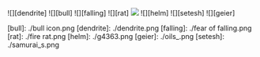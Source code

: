 ![][dendrite] ![][bull]
![][falling] ![][rat]
![][goblin] ![][helm]
![][setesh] ![][geier]

[goblin]: ./003cr.png
[bull]: ./bull icon.png
[dendrite]: ./dendrite.png
[falling]: ./fear of falling.png
[rat]: ./fire rat.png
[helm]: ./g4363.png
[geier]: ./oils_.png
[setesh]: ./samurai_s.png
